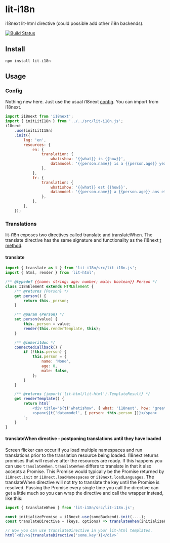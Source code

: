 # lit-i18n
i18next lit-html directive (could possible add other i18n backends).

[![Build Status](https://dev.azure.com/colscott/lit-i18n/_apis/build/status/colscott.lit-i18n?branchName=master)](https://dev.azure.com/colscott/lit-i18n/_build/latest?definitionId=2&branchName=master)

## Install
    npm install lit-i18n
## Usage
### Config
Nothing new here. Just use the usual i18next [config](https://www.i18next.com/overview/configuration-options). You can import from i18next.

```js
import i18next from 'i18next';
import { initLitI18n } from '../../src/lit-i18n.js'; 
i18next
    .use(initLitI18n)
    .init({
        lng: 'en',
        resources: {
            en: {
                translation: {
                    whatishow: '{{what}} is {{how}}',
                    datamodel: '{{person.name}} is a {{person.age}} year old and is male: {{person.male}}',
                },
            },
            fr: {
                translation: {
                    whatishow: '{{what}} est {{how}}',
                    datamodel: '{{person.name}} a {{person.age}} ans et est un homme: {{person.male}}',
                },
            },
        },
    });
```

### Translations
lit-i18n exposes two directives called translate and translateWhen.
The translate directive has the same signature and functionality as the i18next [t method](https://www.i18next.com/overview/api#t).

#### translate
```js    
import { translate as t } from 'lit-i18n/src/lit-i18n.js';
import { html, render } from 'lit-html';

/** @typedef {{name: string; age: number; male: boolean}} Person */
class I18nElement extends HTMLElement {
    /** @returns {Person} */
    get person() {
        return this._person;
    }

    /** @param {Person} */
    set person(value) {
        this._person = value;
        render(this.renderTemplate, this);
    }

    /** @inheritdoc */
    connectedCallback() {
        if (!this.person) {
            this.person = {
                name: 'None',
                age: 0,
                male: false,
            };
        }
    }

    /** @returns {import('lit-html/lit-html').TemplateResult} */
    get renderTemplate() {
        return html`
            <div title="${t('whatishow', { what: 'i18next', how: 'great' })}"></div>
            <span>${t('datamodel', { person: this.person })}</span>
        `;
    }
}
```

#### translateWhen directive - postponing translations until they have loaded
Screen flicker can occur if you load multiple namespaces and run translations prior to the translation resource being loaded. I18next returns promises that will resolve after the resources are ready.
If this happens you can use `translateWhen`.
`translateWhen` differs to translate in that it also accepts a Promise. This Promise would typically be the Promise returned by `i18next.init` or `i18next.loadNamespaces` or `i18next.loadLanguages`. The translateWhen directive will not try to translate the key until the Promise is resolved.
Passing the Promise every single time you call the directive can get a little much so you can wrap the directive and call the wrapper instead, like this:

```js
import { translateWhen } from 'lit-i18n/src/lit-i18n.js';

const initializePromise = i18next.use(someBackend).init(....);
const translateDirective = (keys, options) => translateWhen(initializePromise, keys, options);

// Now you can use translateDirective in your lit-html templates.
html`<div>${translateDirective('some.key')}</div>`
```
